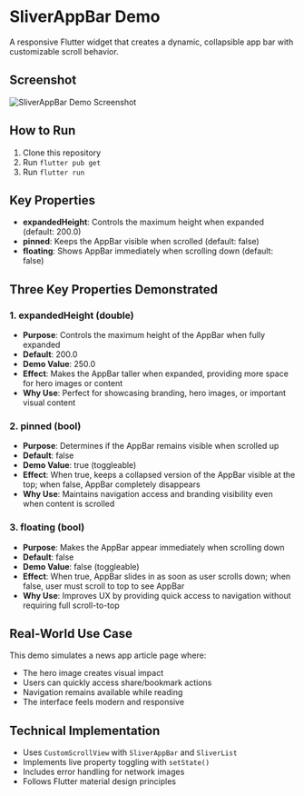 # SliverAppBar Demo

A responsive Flutter widget that creates a dynamic, collapsible app bar with customizable scroll behavior.

## Screenshot
![SliverAppBar Demo Screenshot](screenshot.png)

## How to Run
1. Clone this repository
2. Run `flutter pub get`
3. Run `flutter run`

## Key Properties
- **expandedHeight**: Controls the maximum height when expanded (default: 200.0)
- **pinned**: Keeps the AppBar visible when scrolled (default: false)
- **floating**: Shows AppBar immediately when scrolling down (default: false)

## Three Key Properties Demonstrated

### 1. expandedHeight (double)
- **Purpose**: Controls the maximum height of the AppBar when fully expanded
- **Default**: 200.0
- **Demo Value**: 250.0
- **Effect**: Makes the AppBar taller when expanded, providing more space for hero images or content
- **Why Use**: Perfect for showcasing branding, hero images, or important visual content

### 2. pinned (bool)
- **Purpose**: Determines if the AppBar remains visible when scrolled up
- **Default**: false
- **Demo Value**: true (toggleable)
- **Effect**: When true, keeps a collapsed version of the AppBar visible at the top; when false, AppBar completely disappears
- **Why Use**: Maintains navigation access and branding visibility even when content is scrolled

### 3. floating (bool)
- **Purpose**: Makes the AppBar appear immediately when scrolling down
- **Default**: false
- **Demo Value**: false (toggleable)
- **Effect**: When true, AppBar slides in as soon as user scrolls down; when false, user must scroll to top to see AppBar
- **Why Use**: Improves UX by providing quick access to navigation without requiring full scroll-to-top

## Real-World Use Case
This demo simulates a news app article page where:
- The hero image creates visual impact
- Users can quickly access share/bookmark actions
- Navigation remains available while reading
- The interface feels modern and responsive

## Technical Implementation
- Uses `CustomScrollView` with `SliverAppBar` and `SliverList`
- Implements live property toggling with `setState()`
- Includes error handling for network images
- Follows Flutter material design principles 